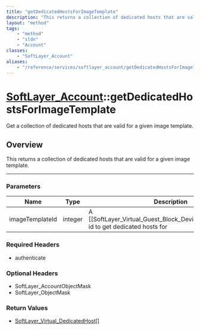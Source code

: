 ```yaml
---
title: "getDedicatedHostsForImageTemplate"
description: "This returns a collection of dedicated hosts that are valid for a given image template."
layout: "method"
tags:
    - "method"
    - "sldn"
    - "Account"
classes:
    - "SoftLayer_Account"
aliases:
    - "/reference/services/softlayer_account/getDedicatedHostsForImageTemplate"
---
```

# [SoftLayer_Account](/reference/services/SoftLayer_Account)::getDedicatedHostsForImageTemplate


Get a collection of dedicated hosts that are valid for a given image template. 


## Overview 
This returns a collection of dedicated hosts that are valid for a given image template. 

-----

### Parameters 
|Name | Type | Description |
| --- | --- | --- |
|imageTemplateId| integer| A [[SoftLayer_Virtual_Guest_Block_Device_Template_Group]] id to get dedicated hosts for|


### Required Headers
* authenticate


### Optional Headers
* SoftLayer_AccountObjectMask
* SoftLayer_ObjectMask

### Return Values
* <a href='/reference/datatypes/SoftLayer_Virtual_DedicatedHost'>SoftLayer_Virtual_DedicatedHost[] </a>




